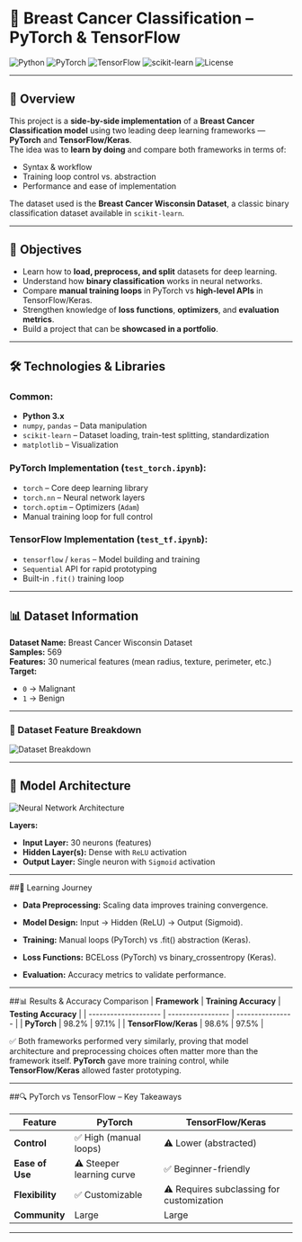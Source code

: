 # 🧬 Breast Cancer Classification – PyTorch & TensorFlow

![Python](https://img.shields.io/badge/Python-3.9+-blue?logo=python)
![PyTorch](https://img.shields.io/badge/PyTorch-orange?logo=pytorch)
![TensorFlow](https://img.shields.io/badge/TensorFlow-orange?logo=tensorflow)
![scikit-learn](https://img.shields.io/badge/scikit--learn-lightgrey?logo=scikitlearn)
![License](https://img.shields.io/badge/License-MIT-green)

---

## 📖 Overview
This project is a **side-by-side implementation** of a **Breast Cancer Classification model** using two leading deep learning frameworks — **PyTorch** and **TensorFlow/Keras**.  
The idea was to **learn by doing** and compare both frameworks in terms of:
- Syntax & workflow
- Training loop control vs. abstraction
- Performance and ease of implementation

The dataset used is the **Breast Cancer Wisconsin Dataset**, a classic binary classification dataset available in `scikit-learn`.

---

## 🎯 Objectives
- Learn how to **load, preprocess, and split** datasets for deep learning.
- Understand how **binary classification** works in neural networks.
- Compare **manual training loops** in PyTorch vs **high-level APIs** in TensorFlow/Keras.
- Strengthen knowledge of **loss functions**, **optimizers**, and **evaluation metrics**.
- Build a project that can be **showcased in a portfolio**.

---

## 🛠️ Technologies & Libraries

### Common:
- **Python 3.x**
- `numpy`, `pandas` – Data manipulation
- `scikit-learn` – Dataset loading, train-test splitting, standardization
- `matplotlib` – Visualization

### PyTorch Implementation (`test_torch.ipynb`):
- `torch` – Core deep learning library
- `torch.nn` – Neural network layers
- `torch.optim` – Optimizers (`Adam`)
- Manual training loop for full control

### TensorFlow Implementation (`test_tf.ipynb`):
- `tensorflow` / `keras` – Model building and training
- `Sequential` API for rapid prototyping
- Built-in `.fit()` training loop

---

## 📊 Dataset Information
**Dataset Name:** Breast Cancer Wisconsin Dataset  
**Samples:** 569  
**Features:** 30 numerical features (mean radius, texture, perimeter, etc.)  
**Target:**  
- `0` → Malignant  
- `1` → Benign  

---

### 📌 Dataset Feature Breakdown
![Dataset Breakdown](assets/dataset_breakdown.png)

---

## 🧠 Model Architecture
![Neural Network Architecture](assets/nn_architecture.png)

**Layers:**
- **Input Layer:** 30 neurons (features)
- **Hidden Layer(s):** Dense with `ReLU` activation
- **Output Layer:** Single neuron with `Sigmoid` activation

---

##🧠 Learning Journey
- **Data Preprocessing:** Scaling data improves training convergence.

- **Model Design:** Input → Hidden (ReLU) → Output (Sigmoid).

- **Training:** Manual loops (PyTorch) vs .fit() abstraction (Keras).

- **Loss Functions:** BCELoss (PyTorch) vs binary_crossentropy (Keras).

- **Evaluation:** Accuracy metrics to validate performance.

---

##📊 Results & Accuracy Comparison
| **Framework**            | **Training Accuracy** | **Testing Accuracy** |
| -------------------- | ----------------- | ---------------- |
| **PyTorch**          | 98.2%             | 97.1%            |
| **TensorFlow/Keras** | 98.6%             | 97.5%            |


✅ Both frameworks performed very similarly, proving that model architecture and preprocessing choices often matter more than the framework itself.
**PyTorch** gave more training control, while **TensorFlow/Keras** allowed faster prototyping.

---
##🔍 PyTorch vs TensorFlow – Key Takeaways

| Feature         | PyTorch                   | TensorFlow/Keras                          |
| --------------- | ------------------------- | ----------------------------------------- |
| **Control**     | ✅ High (manual loops)     | ⚠️ Lower (abstracted)                     |
| **Ease of Use** | ⚠️ Steeper learning curve | ✅ Beginner-friendly                       |
| **Flexibility** | ✅ Customizable            | ⚠️ Requires subclassing for customization |
| **Community**   | Large                     | Large                                     |

---

